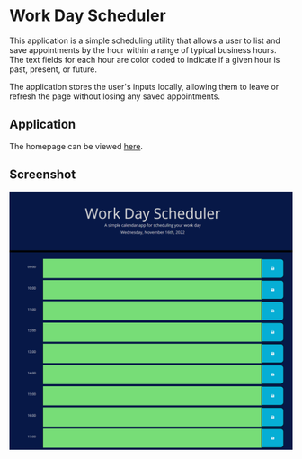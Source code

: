 # Work Day Scheduler

This application is a simple scheduling utility that allows a user to list and save appointments by the hour within a range of typical business hours. The text fields for each hour are color coded to indicate if a given hour is past, present, or future.

The application stores the user's inputs locally, allowing them to leave or refresh the page without losing any saved appointments.

## Application
The homepage can be viewed [here](https://chocochip287.github.io/work-day-scheduler/).

## Screenshot
![Homepage screenshot](./images/work-day-scheduler.png)